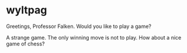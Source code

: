 # wyltpag
Greetings, Professor Falken.  Would you like to play a game?

A strange game.  The only winning move is not to play.
How about a nice game of chess?
